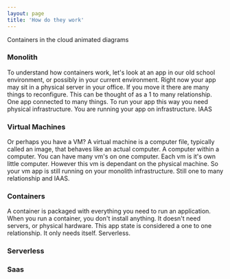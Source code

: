```yaml
---
layout: page
title: 'How do they work'
---
```


Containers in the cloud
animated diagrams

### Monolith

To understand how containers work, let's look at an app in our old school environment, or possibly in your current environment. Right now your app may sit in a physical server in your office. If you move it there are many things to reconfigure. This can be thought of as a 1 to many relationship. One app connected to many things. To run your app this way you need physical infrastructure. You are running your app on infrastructure. IAAS

### Virtual Machines
Or perhaps you have a VM? A virtual machine is a computer file, typically called an image, that behaves like an actual computer. A computer within a computer. You can have many vm's on one computer. Each vm is it's own little computer. However this vm is dependant on the physical machine. So your vm app is still running on your monolith infrastructure. Still one to many relationship and IAAS. 

### Containers
A container is packaged with everything you need to run an application. When you run a container, you don't install anything.  It doesn't need servers, or physical hardware. This app state is considered a one to one relationship. It only needs itself. Serverless.   

### Serverless


### Saas